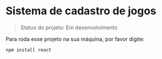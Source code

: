 <h1>Sistema de cadastro de jogos</h1>

> Status do projeto: Em desenvolvimento

Para roda esse projeto na sua máquina, por favor digite:

```
npm install react
```
